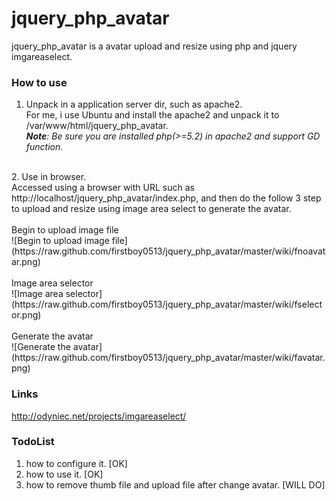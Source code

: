 jquery_php_avatar
=================

jquery_php_avatar is a avatar upload and resize using php and jquery imgareaselect.

### How to use

1. Unpack in a application server dir, such as apache2.<br/>
For me, i use Ubuntu and install the apache2 and unpack it to /var/www/html/jquery_php_avatar.<br/>
_**Note**: Be sure you are installed php(>=5.2) in apache2 and support GD function._<br/>
<br/>
2. Use in browser.<br/>
Accessed using a browser with URL such as http://localhost/jquery_php_avatar/index.php, and then do the follow 3 step to upload and resize using image area select to generate the avatar.<br/>
<br/>
Begin to upload image file<br/>
![Begin to upload image file](https://raw.github.com/firstboy0513/jquery_php_avatar/master/wiki/fnoavatar.png)<br/>
<br/>
Image area selector<br/>
![Image area selector](https://raw.github.com/firstboy0513/jquery_php_avatar/master/wiki/fselector.png)<br/>
<br/>
Generate the avatar<br/>
![Generate the avatar](https://raw.github.com/firstboy0513/jquery_php_avatar/master/wiki/favatar.png)<br/>


### Links
http://odyniec.net/projects/imgareaselect/

### TodoList
1. how to configure it. [OK]<br/>
2. how to use it. [OK]<br/>
3. how to remove thumb file and upload file after change avatar. [WILL DO]<br/>
